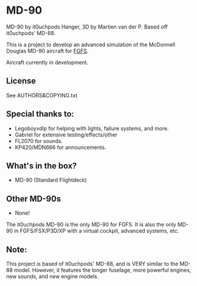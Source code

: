# MD-90
MD-90 by it0uchpods Hanger, 3D by Martien van der P. Based off it0uchpods' MD-88.

This is a project to develop an advanced simulation of the McDonnell Douglas MD-90 aircraft for [FGFS](http://www.flightgear.org/).

Aircraft currently in development.

## License

See AUTHORS&COPYING.txt

## Special thanks to:
* Legoboyvdlp for helping with lights, failure systems, and more.
* Gabriel for extensive testing/effects/other
* FL2070 for sounds.
* KP420/MDN666 for announcements.

## What's in the box?
* MD-90 (Standard Flightdeck)

## Other MD-90s
* None!

The it0uchpods MD-90 is the only MD-90 for FGFS. It is also the only MD-90 in FGFS/FSX/P3D/XP with a virtual cockpit, advanced systems, etc.

## Note:
This project is based of it0uchpods' MD-88, and is VERY similar to the MD-88 model. However, it features the longer fuselage, more powerful engines, new sounds, and new engine models.